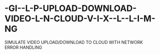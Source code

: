 # -GI--L-P-UPLOAD-DOWNLOAD-VIDEO-L-N-CLOUD-V-I-X--L--L-I-M-NG
 SIMULATE VIDEO UPLOAD/DOWNLOAD TO CLOUD WITH NETWORK ERROR HANDLING
